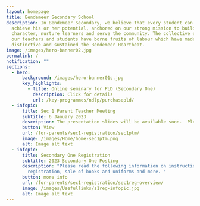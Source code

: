 ```yaml
---
layout: homepage
title: Bendemeer Secondary School
description: In Bendemeer Secondary, we believe that every student can shine and
  achieve his or her potential, anchored on our strong mission to build
  character, nurture learners and serve the community. The collective efforts of
  our teachers and students have borne fruits of labour which have made us
  distinctive and sustained the Bendemeer Heartbeat.
image: /images/hero-banner02.jpg
permalink: /
notification: ""
sections:
  - hero:
      background: /images/hero-banner01s.jpg
      key_highlights:
        - title: Online seminary for PLD (Secondary One)
          description: Click for details
          url: /key-programmes/ndlp/purchasepld/
  - infopic:
      title: Sec 1 Parent Teacher Meeting
      subtitle: 6 January 2023
      description: The presentation slides will be available soon.  Please check back later.
      button: View
      url: /for-parents/sec1-registration/sec1ptm/
      image: /images/Home/home-sec1ptm.png
      alt: Image alt text
  - infopic:
      title: Secondary One Registration
      subtitle: 2023 Secondary One Posting
      description: "Please read the following information on instructions for online
        registration, sale of books and uniforms and more. "
      button: more info
      url: /for-parents/sec1-registration/sec1reg-overview/
      image: /images/Usefullinks/s1reg-infopic.jpg
      alt: Image alt text
---
```

